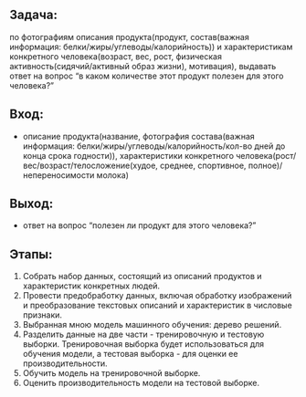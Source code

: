 ## Задача:
по фотографиям описания продукта(продукт, состав(важная информация: белки/жиры/углеводы/калорийность)) и характеристикам конкретного человека(возраст, вес, рост, физическая активность(сидячий/активный образ жизни), мотивация), выдавать ответ на вопрос “в каком количестве этот продукт полезен для этого человека?”
## Вход:
- описание продукта(название, фотография состава(важная информация: белки/жиры/углеводы/калорийность/кол-во дней до конца срока годности)), характеристики конкретного человека(рост/вес/возраст/телосложение(худое, среднее, спортивное, полное)/непереносимости молока)
## Выход:
- ответ на вопрос “полезен ли продукт для этого человека?” 
## Этапы:
1) Собрать набор данных, состоящий из описаний продуктов и характеристик конкретных людей.  
2) Провести предобработку данных, включая обработку изображений и преобразование текстовых описаний и характеристик в числовые признаки.  
3) Выбранная мною модель машинного обучения: дерево решений.  
4) Разделить данные на две части - тренировочную и тестовую выборки. Тренировочная выборка будет использоваться для обучения модели, а тестовая выборка - для оценки ее производительности.  
5) Обучить модель на тренировочной выборке.  
6) Оценить производительность модели на тестовой выборке.
